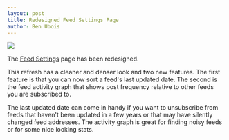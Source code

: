 ```yaml
---
layout: post
title: Redesigned Feed Settings Page
author: Ben Ubois
---
```


<a href="{{ 'images/2014-02-28/feed-settings.png' | asset_path }}"><img src="{{ 'images/2014-02-28/feed-settings.png' | asset_path }}" /></a>

The [Feed Settings](https://feedbin.me/settings/feeds) page has been redesigned.

This refresh has a cleaner and denser look and two new features. The first feature is that you can now sort a feed's last updated date. The second is the feed activity graph that shows post frequency relative to other feeds you are subscribed to.

The last updated date can come in handy if you want to unsubscribe from feeds that haven't been updated in a few years or that may have silently changed feed addresses. The activity graph is great for finding noisy feeds or for some nice looking stats.